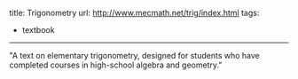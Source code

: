title: Trigonometry
url: http://www.mecmath.net/trig/index.html
tags:
  - textbook
---
"A text on elementary trigonometry, designed for students who have completed courses in high-school algebra and geometry."  
